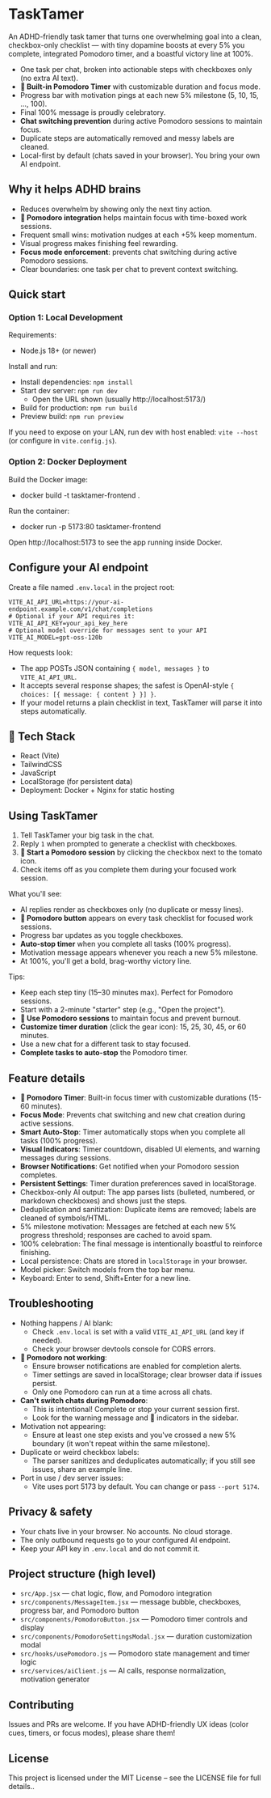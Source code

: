 # TaskTamer

An ADHD-friendly task tamer that turns one overwhelming goal into a clean, checkbox-only checklist — with tiny dopamine boosts at every 5% you complete, integrated Pomodoro timer, and a boastful victory line at 100%.

- One task per chat, broken into actionable steps with checkboxes only (no extra AI text).
- **🍅 Built-in Pomodoro Timer** with customizable duration and focus mode.
- Progress bar with motivation pings at each new 5% milestone (5, 10, 15, …, 100).
- Final 100% message is proudly celebratory.
- **Chat switching prevention** during active Pomodoro sessions to maintain focus.
- Duplicate steps are automatically removed and messy labels are cleaned.
- Local-first by default (chats saved in your browser). You bring your own AI endpoint.

## Why it helps ADHD brains
- Reduces overwhelm by showing only the next tiny action.
- **🍅 Pomodoro integration** helps maintain focus with time-boxed work sessions.
- Frequent small wins: motivation nudges at each +5% keep momentum.
- Visual progress makes finishing feel rewarding.
- **Focus mode enforcement**: prevents chat switching during active Pomodoro sessions.
- Clear boundaries: one task per chat to prevent context switching.

## Quick start

### Option 1: Local Development
Requirements:
- Node.js 18+ (or newer)

Install and run:
- Install dependencies: `npm install`
- Start dev server: `npm run dev`
  - Open the URL shown (usually http://localhost:5173/)
- Build for production: `npm run build`
- Preview build: `npm run preview`

If you need to expose on your LAN, run dev with host enabled: `vite --host` (or configure in `vite.config.js`).

### Option 2: Docker Deployment

Build the Docker image:
- docker build -t tasktamer-frontend .


Run the container:
- docker run -p 5173:80 tasktamer-frontend

Open http://localhost:5173
 to see the app running inside Docker.

## Configure your AI endpoint
Create a file named `.env.local` in the project root:

```
VITE_AI_API_URL=https://your-ai-endpoint.example.com/v1/chat/completions
# Optional if your API requires it:
VITE_AI_API_KEY=your_api_key_here
# Optional model override for messages sent to your API
VITE_AI_MODEL=gpt-oss-120b
```

How requests look:
- The app POSTs JSON containing `{ model, messages }` to `VITE_AI_API_URL`.
- It accepts several response shapes; the safest is OpenAI-style `{ choices: [{ message: { content } }] }`.
- If your model returns a plain checklist in text, TaskTamer will parse it into steps automatically.

## 🧠 Tech Stack
- React (Vite)  
- TailwindCSS  
- JavaScript  
- LocalStorage (for persistent data)
- Deployment: Docker + Nginx for static hosting

## Using TaskTamer
1) Tell TaskTamer your big task in the chat.
2) Reply `1` when prompted to generate a checklist with checkboxes.
3) **🍅 Start a Pomodoro session** by clicking the checkbox next to the tomato icon.
4) Check items off as you complete them during your focused work session.

What you'll see:
- AI replies render as checkboxes only (no duplicate or messy lines).
- **🍅 Pomodoro button** appears on every task checklist for focused work sessions.
- Progress bar updates as you toggle checkboxes.
- **Auto-stop timer** when you complete all tasks (100% progress).
- Motivation message appears whenever you reach a new 5% milestone.
- At 100%, you'll get a bold, brag-worthy victory line.

Tips:
- Keep each step tiny (15–30 minutes max). Perfect for Pomodoro sessions.
- Start with a 2-minute "starter" step (e.g., "Open the project").
- **🍅 Use Pomodoro sessions** to maintain focus and prevent burnout.
- **Customize timer duration** (click the gear icon): 15, 25, 30, 45, or 60 minutes.
- Use a new chat for a different task to stay focused.
- **Complete tasks to auto-stop** the Pomodoro timer.

## Feature details
- **🍅 Pomodoro Timer**: Built-in focus timer with customizable durations (15-60 minutes).
- **Focus Mode**: Prevents chat switching and new chat creation during active sessions.
- **Smart Auto-Stop**: Timer automatically stops when you complete all tasks (100% progress).
- **Visual Indicators**: Timer countdown, disabled UI elements, and warning messages during sessions.
- **Browser Notifications**: Get notified when your Pomodoro session completes.
- **Persistent Settings**: Timer duration preferences saved in localStorage.
- Checkbox-only AI output: The app parses lists (bulleted, numbered, or markdown checkboxes) and shows just the steps.
- Deduplication and sanitization: Duplicate items are removed; labels are cleaned of symbols/HTML.
- 5% milestone motivation: Messages are fetched at each new 5% progress threshold; responses are cached to avoid spam.
- 100% celebration: The final message is intentionally boastful to reinforce finishing.
- Local persistence: Chats are stored in `localStorage` in your browser.
- Model picker: Switch models from the top bar menu.
- Keyboard: Enter to send, Shift+Enter for a new line.

## Troubleshooting
- Nothing happens / AI blank:
  - Check `.env.local` is set with a valid `VITE_AI_API_URL` (and key if needed).
  - Check your browser devtools console for CORS errors.
- **🍅 Pomodoro not working**:
  - Ensure browser notifications are enabled for completion alerts.
  - Timer settings are saved in localStorage; clear browser data if issues persist.
  - Only one Pomodoro can run at a time across all chats.
- **Can't switch chats during Pomodoro**:
  - This is intentional! Complete or stop your current session first.
  - Look for the warning message and 🍅 indicators in the sidebar.
- Motivation not appearing:
  - Ensure at least one step exists and you've crossed a new 5% boundary (it won't repeat within the same milestone).
- Duplicate or weird checkbox labels:
  - The parser sanitizes and deduplicates automatically; if you still see issues, share an example line.
- Port in use / dev server issues:
  - Vite uses port 5173 by default. You can change or pass `--port 5174`.

## Privacy & safety
- Your chats live in your browser. No accounts. No cloud storage.
- The only outbound requests go to your configured AI endpoint.
- Keep your API key in `.env.local` and do not commit it.

## Project structure (high level)
- `src/App.jsx` — chat logic, flow, and Pomodoro integration
- `src/components/MessageItem.jsx` — message bubble, checkboxes, progress bar, and Pomodoro button
- `src/components/PomodoroButton.jsx` — Pomodoro timer controls and display
- `src/components/PomodoroSettingsModal.jsx` — duration customization modal
- `src/hooks/usePomodoro.js` — Pomodoro state management and timer logic
- `src/services/aiClient.js` — AI calls, response normalization, motivation generator

## Contributing
Issues and PRs are welcome. If you have ADHD-friendly UX ideas (color cues, timers, or focus modes), please share them!

## License
This project is licensed under the MIT License – see the LICENSE file for full details..

